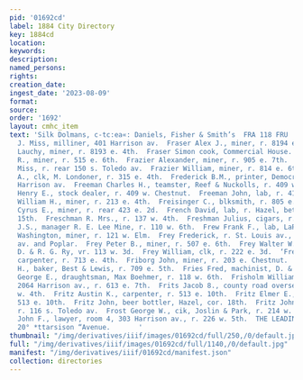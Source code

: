 ```yaml
---
pid: '01692cd'
label: 1884 City Directory
key: 1884cd
location: 
keywords: 
description: 
named_persons: 
rights: 
creation_date: 
ingest_date: '2023-08-09'
format: 
source: 
order: '1692'
layout: cmhc_item
text: 'Silk Dolmans, c-tc:ea«: Daniels, Fisher & Smith’s  FRA 118 FRU     Frantz M.
  J. Miss, milliner, 401 Harrison av.  Fraser Alex J., miner, r. 8194 e. 4th.  Fraser
  Lauchy, miner, r. 8193 e. 4th.  Fraser Simon cook, Commercial House.  Fraser Thomas
  R., miner, r. 515 e. 6th.  Frazier Alexander, miner, r. 905 e. 7th.  Frazier Anna
  Miss, r. rear 150 s. Toledo av.  Frazier William, miner, r. 814 e. 6th.  Frear Charles
  A., clk, M. Londoner, r. 315 e. 4th.  Frederick B.M., printer, Democrat, r. 107
  Harrison av.  Freeman Charles H., teamster, Reef & Nuckolls, r. 409 w. Chestnut.  Freeman
  Henry E., stock dealer, r. 409 w. Chestnut.  Freeman John, lab, r. 411 w. 5th.  Freeman
  William H., miner, r. 213 e. 4th.  Freisinger C., blksmith, r. 805 e. 7th.  French
  Cyrus E., miner, r. rear 423 e. 2d.  French David, lab, r. Hazel, bet. 14th and
  15th.  Freschman R. Mrs., r. 137 w. 4th.  Freshman Julius, cigars, r. 124 w. Chestnut.  Fretz
  J.S., manager R. E. Lee Mine, r. 110 w. 6th.  Frew Frank F., lab, LaPlata Smelter.  Frew
  Washington, miner, r. 121 w. Elm.  Frey Frederick, r. St. Louis av., bet. Harrison
  av. and Poplar.  Frey Peter B., miner, r. 507 e. 6th.  Frey Walter W., engineer,
  D. & R. G. Ry, vr. 113 w. 3d.  Frey William, clk, r. 222 e. 3d.  ‘Frey William M.,
  carpenter, r. 713 e. 4th.  Friborg John, miner, r. 203 e. Chestnut.  Frida George
  H., baker, Best & Lewis, r. 709 e. 5th.  Fries Fred, machinist, D. & 8S. P. Ry.  Frisbie
  George E., draughtsman, Max Boehmer, r. 118 w. 6th.  Frisholm William W., jeweler,
  2064 Harrison av., r. 613 e. 7th.  Frits Jacob 8., county road overseer, r. 209
  w. 4th.  Fritz Austin K., carpenter, r. 513 e. 10th.  Fritz Elmer E., miner, r.
  513 e. 10th.  Fritz John, beer bottler, Hazel, cor. 18th.  Fritz John, butcher,
  r. 116 s. Toledo av.  Frost George W., cik, Joslin & Park, r. 214 w. 7th.  Frueauff
  John F., lawyer, room 4, 303 Harrison av., r. 226 w. 5th.  THE LEADING JEWELERS,
  20° *ttarsison “Avenue.       '
thumbnail: "/img/derivatives/iiif/images/01692cd/full/250,/0/default.jpg"
full: "/img/derivatives/iiif/images/01692cd/full/1140,/0/default.jpg"
manifest: "/img/derivatives/iiif/01692cd/manifest.json"
collection: directories
---
```

